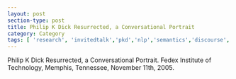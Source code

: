 ```yaml
---
layout: post
section-type: post
title: Philip K Dick Resurrected, a Conversational Portrait
category: Category
tags: [ 'research', 'invitedtalk','pkd','nlp','semantics','discourse','robots' ]
---
```

Philip K Dick Resurrected, a Conversational Portrait. Fedex Institute of Technology, Memphis, Tennessee, November 11th, 2005.

